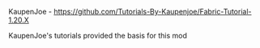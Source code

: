 KaupenJoe - https://github.com/Tutorials-By-Kaupenjoe/Fabric-Tutorial-1.20.X

KaupenJoe's tutorials provided the basis for this mod